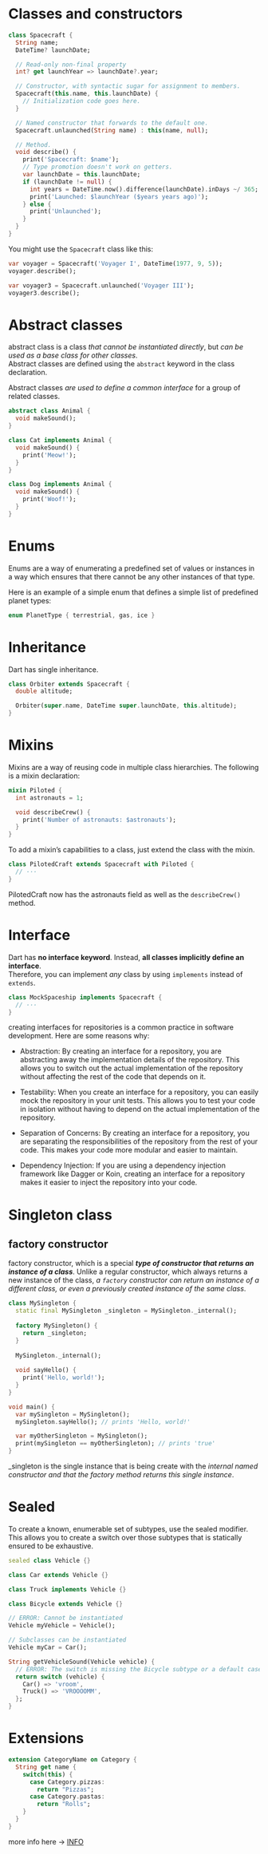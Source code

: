 # Classes and constructors

```dart
class Spacecraft {
  String name;
  DateTime? launchDate;

  // Read-only non-final property
  int? get launchYear => launchDate?.year;

  // Constructor, with syntactic sugar for assignment to members.
  Spacecraft(this.name, this.launchDate) {
    // Initialization code goes here.
  }

  // Named constructor that forwards to the default one.
  Spacecraft.unlaunched(String name) : this(name, null);

  // Method.
  void describe() {
    print('Spacecraft: $name');
    // Type promotion doesn't work on getters.
    var launchDate = this.launchDate;
    if (launchDate != null) {
      int years = DateTime.now().difference(launchDate).inDays ~/ 365;
      print('Launched: $launchYear ($years years ago)');
    } else {
      print('Unlaunched');
    }
  }
}
```

You might use the `Spacecraft` class like this:


```dart
var voyager = Spacecraft('Voyager I', DateTime(1977, 9, 5));
voyager.describe();

var voyager3 = Spacecraft.unlaunched('Voyager III');
voyager3.describe();
```

# Abstract classes
abstract class is a class _that cannot be instantiated directly_, but _can be used as a base class for other classes_.   
Abstract classes are defined using the `abstract` keyword in the class declaration.

Abstract classes _are used to define a common interface_ for a group of related classes.

```dart
abstract class Animal {
  void makeSound();
}

class Cat implements Animal {
  void makeSound() {
    print('Meow!');
  }
}

class Dog implements Animal {
  void makeSound() {
    print('Woof!');
  }
}
```

# Enums
Enums are a way of enumerating a predefined set of values or instances in a way which ensures that there cannot be any other instances of that type.

Here is an example of a simple enum that defines a simple list of predefined planet types:

```dart
enum PlanetType { terrestrial, gas, ice }
```

# Inheritance
Dart has single inheritance.

```dart
class Orbiter extends Spacecraft {
  double altitude;

  Orbiter(super.name, DateTime super.launchDate, this.altitude);
}
```


# Mixins
Mixins are a way of reusing code in multiple class hierarchies. The following is a mixin declaration:

```dart
mixin Piloted {
  int astronauts = 1;

  void describeCrew() {
    print('Number of astronauts: $astronauts');
  }
}
```

To add a mixin’s capabilities to a class, just extend the class with the mixin.

```dart
class PilotedCraft extends Spacecraft with Piloted {
  // ···
}
```


PilotedCraft now has the astronauts field as well as the `describeCrew()` method.

# Interface

Dart has **no interface keyword**. Instead, **all classes implicitly define an interface**.  
Therefore, you can implement _any_ class by using `implements` instead of `extends`.


```dart
class MockSpaceship implements Spacecraft {
  // ···
}
```
creating interfaces for repositories is a common practice in software development. Here are some reasons why:

- Abstraction: By creating an interface for a repository, you are abstracting away the implementation details of the repository. This allows you to switch out the actual implementation of the repository without affecting the rest of the code that depends on it.

- Testability: When you create an interface for a repository, you can easily mock the repository in your unit tests. This allows you to test your code in isolation without having to depend on the actual implementation of the repository.

- Separation of Concerns: By creating an interface for a repository, you are separating the responsibilities of the repository from the rest of your code. This makes your code more modular and easier to maintain.

- Dependency Injection: If you are using a dependency injection framework like Dagger or Koin, creating an interface for a repository makes it easier to inject the repository into your code.

# Singleton class

## factory constructor

factory constructor, which is a special **_type of constructor that returns an instance of a class_**. Unlike a regular constructor, which always returns a new instance of the class, _a `factory` constructor can return an instance of a different class, or even a previously created instance of the same class_.

```dart
class MySingleton {
  static final MySingleton _singleton = MySingleton._internal();
  
  factory MySingleton() {
    return _singleton;
  }
  
  MySingleton._internal();
  
  void sayHello() {
    print('Hello, world!');
  }
}

void main() {
  var mySingleton = MySingleton();
  mySingleton.sayHello(); // prints 'Hello, world!'

  var myOtherSingleton = MySingleton();
  print(mySingleton == myOtherSingleton); // prints 'true'
}

```
_singleton is the single instance that is being create with the _internal named constructor and that the factory method returns this single instance_.

# Sealed
To create a known, enumerable set of subtypes, use the sealed modifier. This allows you to create a switch over those subtypes that is statically ensured to be exhaustive.

```dart
sealed class Vehicle {}

class Car extends Vehicle {}

class Truck implements Vehicle {}

class Bicycle extends Vehicle {}

// ERROR: Cannot be instantiated
Vehicle myVehicle = Vehicle();

// Subclasses can be instantiated
Vehicle myCar = Car();

String getVehicleSound(Vehicle vehicle) {
  // ERROR: The switch is missing the Bicycle subtype or a default case.
  return switch (vehicle) {
    Car() => 'vroom',
    Truck() => 'VROOOOMM',
  };
}
```


# Extensions
```dart
extension CategoryName on Category {
  String get name {
    switch(this) {
      case Category.pizzas:
        return "Pizzas";
      case Category.pastas:
        return "Rolls";
    }
  }
}
```
more info here -> [INFO](https://dart.dev/samples)


